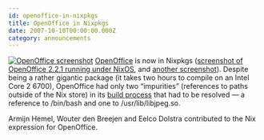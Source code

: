 ```yaml
---
id: openoffice-in-nixpkgs
title: OpenOffice in Nixpkgs 
date: 2007-10-10T00:00:00.000Z
category: announcements
---
```

 [![OpenOffice screenshot](/images/screenshots/nixos-openoffice-small.png)](/images/screenshots/nixos-openoffice.png) [OpenOffice](https://www.openoffice.org/) is now in Nixpkgs ([screenshot of OpenOffice 2.2.1 running under NixOS](/images/screenshots/nixos-openoffice.png), and [another screenshot](https://web.archive.org/web/20160528175628if_/https://www.denbreejen.net/public/nixos/nixos-oo-scrs.png)). Despite being a rather gigantic package (it takes two hours to compile on an Intel Core 2 6700), OpenOffice had only two “impurities” (references to paths outside of the Nix store) in its [build process](https://svn.nixos.org/viewvc/nix/nixpkgs/trunk/pkgs/applications/office/openoffice/) that had to be resolved — a reference to /bin/bash and one to /usr/lib/libjpeg.so.

Armijn Hemel, Wouter den Breejen and Eelco Dolstra contributed to the Nix expression for OpenOffice.
